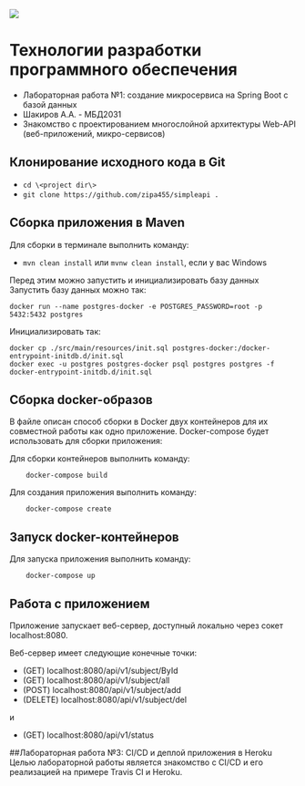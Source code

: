 ![](https://travis-ci.com/zipa455/simpleapi.svg?branch=master)

# Технологии разработки программного обеспечения
* Лабораторная работа №1: создание микросервиса на Spring Boot с базой данных
* Шакиров А.А. - МБД2031
* Знакомство с проектированием многослойной архитектуры Web-API (веб-приложений, микро-сервисов)

## Клонирование исходного кода в Git

* ```cd \<project dir\>```
* ```git clone https://github.com/zipa455/simpleapi .```

## Сборка приложения в Maven

Для сборки в терминале выполнить команду:

* ```mvn clean install``` или ```mvnw clean install```, если у вас Windows

Перед этим можно запустить и инициализировать базу данных
Запустить базу данных можно так:
 ```
 docker run --name postgres-docker -e POSTGRES_PASSWORD=root -p 5432:5432 postgres
```
Инициализировать так: 
```
docker cp ./src/main/resources/init.sql postgres-docker:/docker-entrypoint-initdb.d/init.sql
docker exec -u postgres postgres-docker psql postgres postgres -f docker-entrypoint-initdb.d/init.sql
```
  



## Cборка docker-образов

В файле  описан способ сборки в Docker двух контейнеров для их совместной работы как одно приложение. Docker-compose будет использовать  для сборки приложения:

Для сборки контейнеров выполнить команду:

		docker-compose build

Для создания приложения выполнить команду:

		docker-compose create
		


## Запуск docker-контейнеров

Для запуска приложения выполнить команду:

		docker-compose up
		


## Работа с приложением

Приложение запускает веб-сервер, доступный локально через сокет localhost:8080.



Веб-сервер имеет следующие конечные точки:

* (GET)		localhost:8080/api/v1/subject/ById
* (GET)		localhost:8080/api/v1/subject/all
* (POST)	localhost:8080/api/v1/subject/add
* (DELETE)	localhost:8080/api/v1/subject/del

и

* (GET)		localhost:8080/api/v1/status

##Лабораторная работа №3: CI/CD и деплой приложения в Heroku
Целью лабораторной работы является знакомство с CI/CD и его реализацией на примере Travis CI и Heroku.